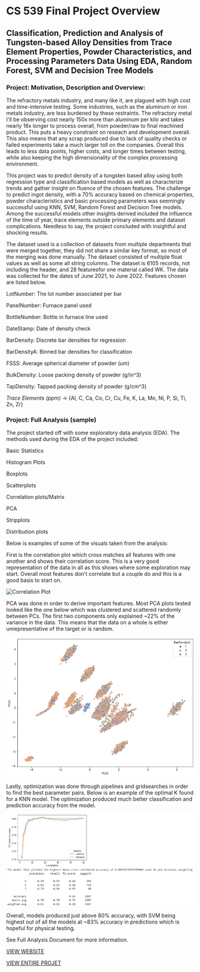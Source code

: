# CS 539 Final Project Overview

## Classification, Prediction and Analysis of Tungsten-based Alloy Densities from Trace Element Properties, Powder Characteristics, and Processing Parameters Data Using EDA, Random Forest, SVM and Decision Tree Models

### Project: Motivation, Description and Overview: 

The refractory metals industry, and many like it, are plagued with high cost and time-intensive testing. Some industries, such as the aluminum or iron metals industry, are less burdened by these restraints. The refractory metal I'll be observing cost nearly 150x more than aluminum per kilo and takes nearly 16x longer to process overall, from powder/raw to final machined product. This puts a heavy constraint on reseach and development overall. This also means that any scrap produced due to lack of quality checks or failed experiments take a much larger toll on the companies. Overall this leads to less data points, higher costs, and longer times between testing, while also keeping the high dimensionality of the complex processing environment.

This project was to predict density of a tungsten based alloy using both regression type and classification based models as well as characterize trends and gather insight on fluence of the chosen features. The challenge to predict ingot density, with a 70% accuracy based on chemical properties, powder characteristics and basic processing parameters was seemingly successful using KNN, SVM, Random Forest and Decision Tree models. Among the successful models other insights derived included the influence of the time of year, trace elements outside primary elements and dataset complications. Needless to say, the project concluded with insightful and shocking results.

The dataset used is a collection of datasets from multiple departments that were merged together, they did not share a similar key format, so most of the merging was done manually. The dataset consisted of multiple float values as well as some all string columns. The dataset is 6105 records, not including the header, and 28 featuresfor one material called WK. The data was collected for the dates of June 2021, to June 2022. Features chosen are listed below.

LotNumber: The lot number associated per bar

PanelNumber: Furnace panel used

BottleNumber: Bottle in furnace line used

DateStamp: Date of density check

BarDensity: Discrete bar densities for regression

BarDensityA: Binned bar densities for classification

FSSS: Average spherical diameter of powder (um)

BulkDensity: Loose packing density of powder (g/in^3)

TapDensity: Tapped packing density of powder (g/cm^3)

*Trace Elements (ppm)* -> {Al, C, Ca, Co, Cr, Cu, Fe, K, La, Mo, Ni, P, Si, Ti, Zn, Zr}


### Project: Full Analysis (sample)

The project started off with some exploratory data analysis (EDA). The methods used during the EDA of the project included:

Basic Statistics

Histogram Plots

Boxplots

Scatterplots

Correlation plots/Matrix

PCA

Stripplots

Distribution plots

Below is examples of some of the visuals taken from the analysis:

First is the correlation plot which cross matches all features with one another and shows their correlation score. This is a very good representation of the data in all as this shows where some exploration may start. Overall most features don't correlate but a couple do and this is a good basis to start on.

![Correlation Plot](/Moore_CS539_Final_Project/blob/main/images/Correlation-Plot.png)

PCA was done in order to derive important features. Most PCA plots tested looked like the one below which was clustered and scattered randomly between PCs. The first two components only explained ~22% of the variance in the data. This means that the data on a whole is either unrepresentative of the target or is random.

![PCA Plot 1](https://github.com/GitMooreHub/Moore_CS539_Final_Project/blob/main/images/PCA1.png)

Lastly, optimization was done through pipelines and gridsearches in order to find the best parameter pairs. Below is an example of the optimal K found for a KNN model. The optimization produced much better classification and prediction accuracy from the model. 

![KNN 'K' Evaluation](https://github.com/GitMooreHub/Moore_CS539_Final_Project/blob/main/images/KNN-K-Eval.png)

Overall, models produced just above 80% accuracy, with SVM being highest out of all the models at ~83% accuracy in predictions which is hopeful for physical testing.

See Full Analysis Document for more information.

[VIEW WEBSITE](https://gitmoorehub.github.io/Moore_CS539_Final_Project/)

[VIEW ENTIRE PROJET](https://github.com/GitMooreHub/Moore_CS539_Final_Project/blob/main/process_notebook.ipynb)
